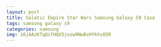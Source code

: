 ```yaml
---
layout: post
title: Galatic Empire Star Wars Samsung Galaxy S9 Case
tags: samsung galaxy s9
categories: samsung
img: 16jAAzKTqQifHQX5jozw9NwBzHYkhs85R
---
```

